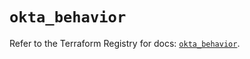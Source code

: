 # `okta_behavior`

Refer to the Terraform Registry for docs: [`okta_behavior`](https://registry.terraform.io/providers/okta/okta/4.8.0/docs/resources/behavior).
